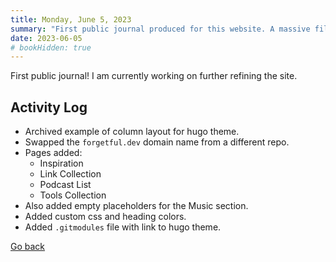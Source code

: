 ```yaml
---
title: Monday, June 5, 2023
summary: "First public journal produced for this website. A massive file organization effort is also looming closer. Working on further refining the site."
date: 2023-06-05
# bookHidden: true
---
```


First public journal! I am currently working on further refining the site. 

## Activity Log

- Archived example of column layout for hugo theme.
- Swapped the `forgetful.dev` domain name from a different repo.
- Pages added:
  - Inspiration
  - Link Collection
  - Podcast List
  - Tools Collection
- Also added empty placeholders for the Music section.
- Added custom css and heading colors.
- Added `.gitmodules` file with link to hugo theme.

<a class="link_button_back" href="/docs/journals/"><span>Go back</span></a>